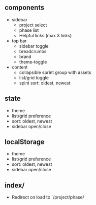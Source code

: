 ## components

- sidebar
  - project select
  - phase list
  - Helpful links (max 3 links)
- top bar
  - sidebar toggle
  - breadcrumbs
  - brand
  - theme-toggle
- content
  - collapsible sprint group with assets
  - list/grid toggle
  - spint sort: oldest, newest

## state

- theme
- list/grid preference
- sort: oldest, newest
- sidebar open/close

## localStorage

- theme
- list/grid preference
- sort: oldest, newest
- sidebar open/close

## index/

- Redirect on load to `/project/phase/
